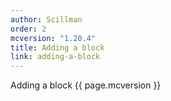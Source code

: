 ```yaml
---
author: Scillman
order: 2
mcversion: "1.20.4"
title: Adding a block
link: adding-a-block
---
```

Adding a block {{ page.mcversion }}
